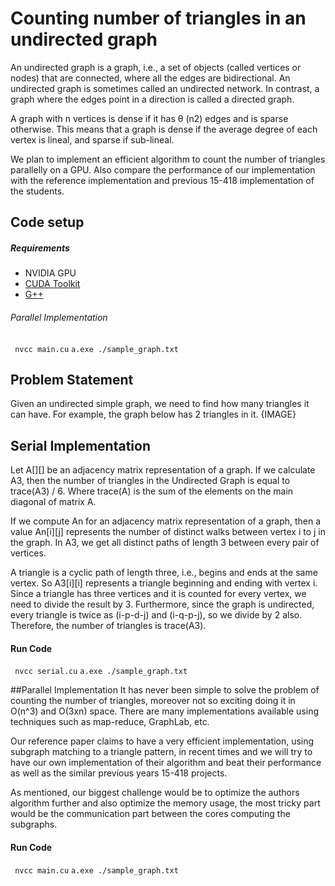# Counting number of triangles in an undirected graph

An undirected graph is a graph, i.e., a set of objects (called vertices or nodes) that are connected, where all the edges are bidirectional. An undirected graph is sometimes called an undirected network. In contrast, a graph where the edges point in a direction is called a directed graph.

A graph with n vertices is dense if it has θ (n2) edges and is sparse otherwise. This means that a graph is dense if the average degree of each vertex is lineal, and sparse if sub-lineal.

We plan to implement an efficient algorithm to count the number of triangles parallelly on a GPU. Also compare the performance of our implementation with the reference implementation and previous 15-418 implementation of the students.

## Code setup

##### Requirements

- NVIDIA GPU
- [CUDA Toolkit ](https://developer.nvidia.com/cuda-downloads 'CUDA Toolkit ')
- [G++](https://sourceforge.net/projects/mingw/ 'G++')

###### Parallel Implementation

` nvcc main.cu`
`a.exe ./sample_graph.txt`

## Problem Statement

Given an undirected simple graph, we need to find how many triangles it can have. For example, the graph below has 2 triangles in it.
{IMAGE}

## Serial Implementation

Let A[][] be an adjacency matrix representation of a graph. If we calculate A3, then the number of triangles in the Undirected Graph is equal to trace(A3) / 6. Where trace(A) is the sum of the elements on the main diagonal of matrix A.

If we compute An for an adjacency matrix representation of a graph, then a value An[i][j] represents the number of distinct walks between vertex i to j in the graph. In A3, we get all distinct paths of length 3 between every pair of vertices.

A triangle is a cyclic path of length three, i.e., begins and ends at the same vertex. So A3[i][i] represents a triangle beginning and ending with vertex i. Since a triangle has three vertices and it is counted for every vertex, we need to divide the result by 3. Furthermore, since the graph is undirected, every triangle is twice as (i-p-d-j) and (i-q-p-j), so we divide by 2 also. Therefore, the number of triangles is trace(A3).

#### Run Code

` nvcc serial.cu`
`a.exe ./sample_graph.txt`

##Parallel Implementation
It has never been simple to solve the problem of counting the number of triangles, moreover not so exciting doing it in O(n^3) and O(3xn) space. There are many implementations available using techniques such as map-reduce, GraphLab, etc.

Our reference paper claims to have a very efficient implementation, using subgraph matching to a triangle pattern, in recent times and we will try to have our own implementation of their algorithm and beat their performance as well as the similar previous years 15-418 projects.

As mentioned, our biggest challenge would be to optimize the authors algorithm further and also optimize the memory usage, the most tricky part would be the communication part between the cores computing the subgraphs.

#### Run Code

` nvcc main.cu`
`a.exe ./sample_graph.txt`
